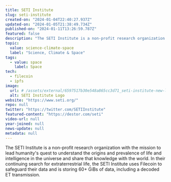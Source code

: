```yaml
---
title: SETI Institute
slug: seti-institute
created-on: "2024-01-04T22:40:27.937Z"
updated-on: "2024-01-05T21:38:49.734Z"
published-on: "2024-01-11T13:26:59.787Z"
featured: false
description: "The SETI Institute is a non-profit research organization with the mission to lead humanity's quest to understand the origins and prevalence of life and intelligence in the universe and share that knowledge with the world."
topic:
  value: science-climate-space
  label: "Science, Climate & Space"
tags:
  - value: space
    label: Space
tech:
  - filecoin
  - ipfs
image:
  url: # /assets/external/6597517b30e548a865cc3d71_seti-institute-new-logo-design.png
  alt: SETI Institute Logo
website: "https://www.seti.org/"
repo: null
twitter: "https://twitter.com/SETIInstitute"
featured-content: "https://destor.com/seti"
video-url: null
year-joined: null
news-update: null
metadata: null
---
```


The SETI Institute is a non-profit research organization with the mission to lead humanity's quest to understand the origins and prevalence of life and intelligence in the universe and share that knowledge with the world. In their continuing search for extraterrestrial life, the SETI Institute uses Filecoin to safeguard their data and is storing 60+ GiBs of data, including a decoded ET transmission.
